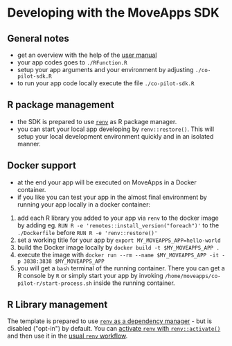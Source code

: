 # Developing with the MoveApps SDK

## General notes

- get an overview with the help of the [user manual](https://docs.moveapps.org/#/hello_world_app)
- your app codes goes to `./RFunction.R`
- setup your app arguments and your environment by adjusting `./co-pilot-sdk.R`
- to run your app code locally execute the file `./co-pilot-sdk.R`

## R package management

- the SDK is prepared to use [`renv`](https://rstudio.github.io/renv/articles/renv.html) as R package manager.
- you can start your local app developing by `renv::restore()`. This will setup your local development environment quickly and in an isolated manner.

## Docker support

- at the end your app will be executed on MoveApps in a Docker container.
- if you like you can test your app in the almost final environment by running your app locally in a docker container:

1. add each R library you added to your app via `renv` to the docker image by adding eg. `RUN R -e 'remotes::install_version("foreach")'` to the `./Dockerfile` before `RUN R -e 'renv::restore()'`
1. set a working title for your app by `export MY_MOVEAPPS_APP=hello-world`
1. build the Docker image locally by `docker build -t $MY_MOVEAPPS_APP .`
1. execute the image with `docker run --rm --name $MY_MOVEAPPS_APP -it -p 3838:3838 $MY_MOVEAPPS_APP`
1. you will get a `bash` terminal of the running container. There you can get a R console by `R` or simply start your app by invoking `/home/moveapps/co-pilot-r/start-process.sh` inside the running container.

## R Library management

The template is prepared to use [`renv` as a dependency manager](https://rstudio.github.io/renv/articles/renv.html) - but is disabled ("opt-in") by default. You can [activate `renv` with `renv::activate()`](https://rstudio.github.io/renv/articles/renv.html#uninstalling-renv) and then use it in the [usual `renv` workflow](https://rstudio.github.io/renv/articles/renv.html#workflow).
